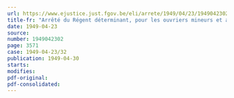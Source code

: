 ```yaml
---
url: https://www.ejustice.just.fgov.be/eli/arrete/1949/04/23/1949042302/justel
title-fr: "Arrêté du Régent déterminant, pour les ouvriers mineurs et assimilés, les modalités d'application de la loi du 4 mars 1949, fixant la cotisation patronale pour les congés payés des salariés"
date: 1949-04-23
source:
number: 1949042302
page: 3571
case: 1949-04-23/32
publication: 1949-04-30
starts:
modifies:
pdf-original:
pdf-consolidated:
---
```


